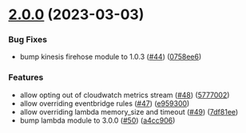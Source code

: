 # [2.0.0](https://github.com/observeinc/terraform-aws-collection/compare/v1.2.3...v2.0.0) (2023-03-03)


### Bug Fixes

* bump kinesis firehose module to 1.0.3 ([#44](https://github.com/observeinc/terraform-aws-collection/issues/44)) ([0758ee6](https://github.com/observeinc/terraform-aws-collection/commit/0758ee6e18f31566e2b69743ffd428b56f88bdee))


### Features

* allow opting out of cloudwatch metrics stream ([#48](https://github.com/observeinc/terraform-aws-collection/issues/48)) ([5777002](https://github.com/observeinc/terraform-aws-collection/commit/57770023e4c2b5aceef83eb2c80154bd6dac084f))
* allow overriding eventbridge rules ([#47](https://github.com/observeinc/terraform-aws-collection/issues/47)) ([e959300](https://github.com/observeinc/terraform-aws-collection/commit/e959300e52db615d7b055399d6bb6ac905203d05))
* allow overriding lambda memory_size and timeout ([#49](https://github.com/observeinc/terraform-aws-collection/issues/49)) ([7df81ee](https://github.com/observeinc/terraform-aws-collection/commit/7df81ee5b82a7dbbf3355ac08e1d1fe7b0be2e95))
* bump lambda module to 3.0.0 ([#50](https://github.com/observeinc/terraform-aws-collection/issues/50)) ([a4cc906](https://github.com/observeinc/terraform-aws-collection/commit/a4cc9060b7f6ec0e9c12ba51c103469b2d978679))



